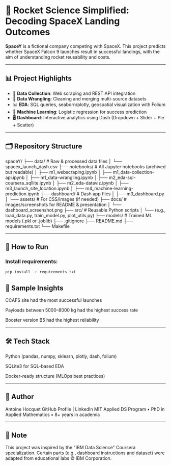 # 🚀 Rocket Science Simplified: Decoding SpaceX Landing Outcomes

**SpaceY** is a fictional company competing with SpaceX. This project predicts whether SpaceX Falcon 9 launches result in successful landings, with the aim of understanding rocket reusability and costs. 

---

## 📊 Project Highlights

- 🔎 **Data Collection**: Web scraping and REST API integration
- 🧹 **Data Wrangling**: Cleaning and merging multi-source datasets
- 📊 **EDA**: SQL queries, seaborn/plotly, geospatial visualization with Folium
- 🤖 **Machine Learning**: Logistic regression for success prediction
- 🖥️ **Dashboard**: Interactive analytics using Dash (Dropdown + Slider + Pie + Scatter)

---

## 🗂️ Repository Structure

spaceY/
├── data/                     # Raw & processed data files
│   └── spacex_launch_dash.csv
├── notebooks/                # All Jupyter notebooks (archived but readable)
│   ├── m1_webscraping.ipynb
│   ├── m1_data-collection-api.ipynb
│   ├── m1_data-wrangling.ipynb
│   ├── m2_eda-sql-coursera_sqllite.ipynb
│   ├── m2_eda-dataviz.ipynb
│   ├── m3_launch_site_location.ipynb
│   ├── m4_machine-learning-prediction.ipynb
├── dashboard/                # Dash app files
│   ├── m3_dashboard.py
│   └── assets/               # For CSS/images (if needed)
├── docs/                     # Images/screenshots for README & presentation
│   └── dashboard_screenshot.png
├── src/                      # Reusable Python scripts
│   └── (e.g., load_data.py, train_model.py, plot_utils.py)
├── models/                   # Trained ML models (.pkl or .joblib)
├── .gitignore
├── README.md
├── requirements.txt
└── Makefile


---

## 🧪 How to Run

### Install requirements:
```bash
pip install -r requirements.txt
```

## 📌 Sample Insights
CCAFS site had the most successful launches

Payloads between 5000–8000 kg had the highest success rate

Booster version B5 had the highest reliability

---

## 🛠 Tech Stack
Python (pandas, numpy, sklearn, plotly, dash, folium)

SQLite3 for SQL-based EDA

Docker-ready structure (MLOps best practices)


---

## 👤 Author
Antoine Hocquet
GitHub Profile | LinkedIn
MIT Applied DS Program • PhD in Applied Mathematics • 8+ years in academia


--- 

## 🚨 Note

This project was inspired by the "IBM Data Science" Coursera specialization.
Certain parts (e.g., dashboard instructions and dataset) were adapted from educational labs © IBM Corporation.

